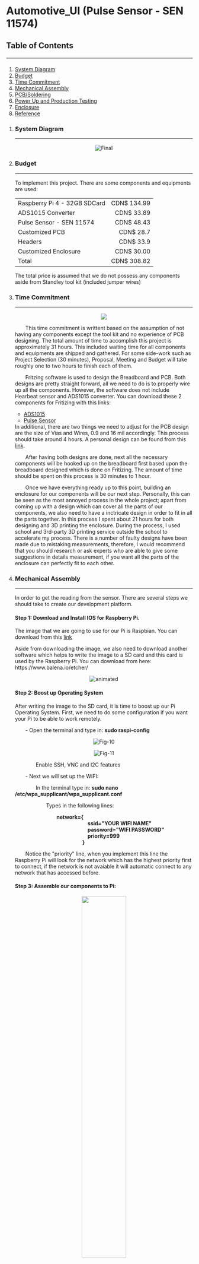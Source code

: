# Automotive_UI (Pulse Sensor - SEN 11574)
<html>
	<head></head>
	<body>
		<h2>Table of Contents<hr/></h2>
		<ol>
			<li><a href='#SysDiag'>System Diagram</a></li>
			<li><a href='#Bud'>Budget</a></li>
			<li><a href='#TC'>Time Commitment</a></li>
			<li><a href='#MA'>Mechanical Assembly</a></li>
			<li><a href='#PCB'>PCB/Soldering</a></li>
			<li><a href='#PP'>Power Up and Production Testing</a></li>
			<li><a href='#EC'>Enclosure</a></li>
			<li><a href='#RF'>Reference</a></li>
		</ol>
	<ol>
		<li><h3 id='SysDiag'>System Diagram<hr/></h3></li>
		<p align='center'><img src="https://i.ibb.co/M19ryVN/Final.png" alt="Final" border="0"></p>
		<li><h3 id='Bud'>Budget<hr/></h3></li>
		<p>To implement this project. There are some components and equipments are used: 
					<table>
						<tr><td>Raspberry Pi 4 - 32GB SDCard</td><td align="right">CDN$ 134.99</td></tr>
						<tr><td>ADS1015 Converter</td><td align="right">CDN$ 33.89</td></tr>
						<tr><td>Pulse Sensor - SEN 11574</td><td align="right">CDN$ 48.43</td></tr>
						<tr><td>Customized PCB</td><td align="right">CDN$ 28.7</td></tr>
						<tr><td>Headers </td><td align="right">CDN$ 33.9</td></tr>
						<tr><td>Customized Enclosure</td><td align="right">CDN$ 30.00</td></tr>
						<tr><td>Total</td><td align="right">CDN$ 308.82</td></tr>
					</table>
			The total price is assumed that we do not possess any components aside from Standley tool kit (included jumper wires)
		</p>
		<li><h3 id='TC'>Time Commitment<hr/></h3></li>
		<p align='center'><img src="https://i.ibb.co/w6kB6XZ/download.png"></p>
		<p>
		&emsp;&emsp;This time commitment is writtent based on the assumption of not having any components except the tool kit and no experience of PCB designing. The total amount of time to accomplish this project is approximately 31 hours. This included waiting time for all components and equipments are shipped and gathered. For some side-work such as Project Selection (30 minutes), Proposal, Meeting and Budget will take roughly one to two hours to finish each of them. </p>
		<p>&emsp;&emsp;Fritzing software is used to design the Breadboard and PCB. Both designs are pretty straight forward, all we need to do is to properly wire up all the components. However, the software does not include Hearbeat sensor and ADS1015 converter. You can download these 2 components for Fritizing with this links: 
		<ul>
			<li><a href='https://raw.githubusercontent.com/adafruit/Fritzing-Library/master/parts/Adafruit%20ADS1015%2012Bit%20I2C%20ADC.fzpz'>ADS1015</a></li>
			<li><a href='https://raw.githubusercontent.com/WorldFamousElectronics/Fritzing_PulseSensor_Files/master/Pulse%20Sensor.fzpz'>Pulse Sensor</a></li>
		</ul>
		In additional, there are two things we need to adjust for the PCB design are the size of Vias and Wires, 0.9 and 16 mil accordingly. This process should take around 4 hours. A personal design can be found from this <a href='https://github.com/qu0cquyen/Automotive_UI/blob/master/electronics/Project_Fritzing.fzz'>link</a>. </p>
		<p>&emsp;&emsp;After having both designs are done, next all the necessary components will be hooked up on the breadboard first based upon the breadboard designed which is done on Fritizing. The amount of time should be spent on this process is 30 minutes to 1 hour. </p>
		<p>&emsp;&emsp;Once we have everything ready up to this point, building an enclosure for our components will be our next step. Personally, this can be seen as the most annoyed process in the whole project; apart from coming up with a design which can cover all the parts of our components, we also need to have a inctricate design in order to fit in all the parts together. In this process I spent about 21 hours for both designing and 3D printing the enclosure. During the process, I used school and 3rd-party 3D printing service outside the school to accelerate my process. There is a number of faulty designs have been made due to mistaking measurements, therefore, I would recommend that you should research or ask experts who are able to give some suggestions in details measurement, if you want all the parts of the enclosure can perfectly fit to each other.</p>
		<li><h3 id='MA'>Mechanical Assembly<hr/></h3></li>
		<p>In order to get the reading from the sensor. There are several steps we should take to create our development platform.</p>
		<h4>Step 1: Download and Install IOS for Raspberry Pi.</h4>
		<p>The image that we are going to use for our Pi is Raspbian. You can download from this <a href='https://downloads.raspberrypi.org/raspbian_full/images/raspbian_full-2019-09-30/2019-09-26-raspbian-buster-full.zip'>link</a></p>
		<p>Aside from downloading the image, we also need to download another software which helps to write the image to a SD card and this card is used by the Raspberry Pi.  You can download from here: https://www.balena.io/etcher/</p>
		<p align='center'><img src="https://i.ibb.co/fGg0bcV/animated.gif" alt="animated" border="0"></p>
		<h4>Step 2: Boost up Operating System</h4>
		<p>After writing the image to the SD card, it is time to boost up our Pi Operating System. First, we need to do some configuration if you want your Pi to be able to work remotely.</p>
		<p>&emsp;&emsp;- Open the terminal and type in: <b>sudo raspi-config</b></p>
		<p align='center'><img src="https://i.ibb.co/bFTySSz/Fig-10.jpg" alt="Fig-10" border="0"></p>
		<p align='center'><img src="https://i.ibb.co/PDCvr5X/Fig-11.jpg" alt="Fig-11" border="0"></p>
		<p>&emsp;&emsp;&emsp;&emsp;Enable SSH, VNC and I2C features</p>
		<p>&emsp;&emsp;- Next we will set up the WIFI: </p>
		<p>&emsp;&emsp;&emsp;&emsp;In the terminal type in: <b>sudo nano /etc/wpa_supplicant/wpa_supplicant.conf</b></p>
		<p>&emsp;&emsp;&emsp;&emsp;&emsp;&emsp;Types in the following lines: </p>
		<p>&emsp;&emsp;&emsp;&emsp;&emsp;&emsp;&emsp;&emsp;<b>network={<br/>
		&emsp;&emsp;&emsp;&emsp;&emsp;&emsp;&emsp;&emsp;&emsp;&emsp;&emsp;&emsp;&emsp;&emsp;ssid="YOUR WIFI NAME"<br/>
		&emsp;&emsp;&emsp;&emsp;&emsp;&emsp;&emsp;&emsp;&emsp;&emsp;&emsp;&emsp;&emsp;&emsp;password="WIFI PASSWORD"<br/>
		&emsp;&emsp;&emsp;&emsp;&emsp;&emsp;&emsp;&emsp;&emsp;&emsp;&emsp;&emsp;&emsp;&emsp;priority=999<br/>
		&emsp;&emsp;&emsp;&emsp;&emsp;&emsp;&emsp;&emsp;&emsp;&emsp;&emsp;&emsp;&emsp;}</b></p>
		<p>&emsp;&emsp;Notice the "priority" line, when you implement this line the Raspberry Pi will look for the network which has the highest priority first to connect, if the network is not avaiable it will automatic connect to any network that has accessed before.</p>
		<h4>Step 3: Assemble our components to Pi: </h4>
		<p align='center'><img src='https://raw.githubusercontent.com/qu0cquyen/Automotive_UI/master/images/ADS1105noPi_bb.png'  width='50%' height='50%'/></p>
		<p align='center'><img src='https://github.com/qu0cquyen/Automotive_UI/blob/master/images/Breadboard_Demo.png?raw=true' width='50%' height='50%' /></p>
		<h4>Step 4: Coding</h4>
		<p>&emsp;&emsp;You can refer to the code fragment from here: https://github.com/udayankumar/heart-rate-raspberry-pi. Code is written by using Python language.</p>
		<h4>Step 5: Result</h4>
		<p>&emsp;&emsp;If you are flowing those steps above, you should be able to get the reading from the sensor.</p>
		<p align='center'><img src='https://raw.githubusercontent.com/qu0cquyen/Automotive_UI/master/images/Figures.PNG' width='50%' height='50%' /></p>
		<li><h3 id='PCB'>PCB/Soldering<hr/></h3></li>
		<p align='center'><img src='https://raw.githubusercontent.com/qu0cquyen/Automotive_UI/master/images/ADS1105noPi_pcb.png' width='50%' height='50%'/></p>
		<p align='center'><img src="https://i.ibb.co/GMNLNcG/Blog-post.jpg" width='50%' height='50%' /></p>
		<li><h3 id='PP'>Power Up and Production Testing<hr/></h3></li>
		<p align='center'><img src='https://github.com/qu0cquyen/Automotive_UI/blob/master/images/Pi_Measure.png?raw=true' width='50%' height='50%'/></p>
		<p align='center'><img src='https://github.com/qu0cquyen/Automotive_UI/blob/master/images/Sensor_Measure.png?raw=true' width='50%' height='50%'/></p>
		<p align='center'><img src='https://github.com/qu0cquyen/Automotive_UI/blob/master/images/PCB_PowerUp_Pi.png?raw=true' width='50%' height='50%' /></p>
		<p align='center'><img src='https://github.com/qu0cquyen/Automotive_UI/blob/master/images/PCB_PowerUp_Code.png?raw=true' width='50%' height='50%'/></p>
		<li><h3 id='EC'>Enclosure<hr/></h3></li>
		<p>&emsp;&emsp;To design the Enclosure, you can use either Sketchup or Tinkercad to desgin your own enclosure. After your design is done, you should generate a .STL file and feed to Cura - A software which is used for 3D printing purpose. Cura will provide us an insight information what need to be used/done in order to print out the real case. When you finish revewing configuration information, Cura can help you export a .G file which is used for 3D printer to continue printing our work. The printing process usually takes up around from 2 upto 8 hours depends on your design. Finally, when we have our case is properly printed, it is time to put our components into the enclosure. The images below is my personal enclosure. <b>Notice: There is still some minor mistakes, please reconsider if you are going to use this design.</b> You can find my design files here:
			<a href='https://github.com/qu0cquyen/Automotive_UI/blob/master/mechanical/Final_Bottom_Case_Enclousre.stl'>Bottom</a>
		<a href='https://github.com/qu0cquyen/Automotive_UI/blob/master/mechanical/Final_Middle_Case_Enclosure.stl'>Top</a></p>
		<p align='center'><img src='https://github.com/qu0cquyen/Automotive_UI/blob/master/images/Enclosure_1.png?raw=true' width='50%' height='50%'/></p>
		<p align='center'><img src='https://github.com/qu0cquyen/Automotive_UI/blob/master/images/Enclosure_2.png?raw=true' width='50%' height='50%'/></p>
	<li><h3 id='RF'>Reference: <hr/></h3></li>
	<p>Marinos, A. (2018, October 18). Etcher: Now with multi-write and Compute Module support! Retrieved from https://www.balena.io/blog/etcher-now-with-multi-write-and-compute-module-support/.</p>
	<p>Staff, M. (2018, April 5). How to Boot to Command Line and SSH on Raspberry Pi. Retrieved from https://www.digikey.com/en/maker/blogs/2018/how-to-boot-to-command-line-and-ssh-on-raspberry-pi.</p>
	</ol>
	</body> 
</html> 
